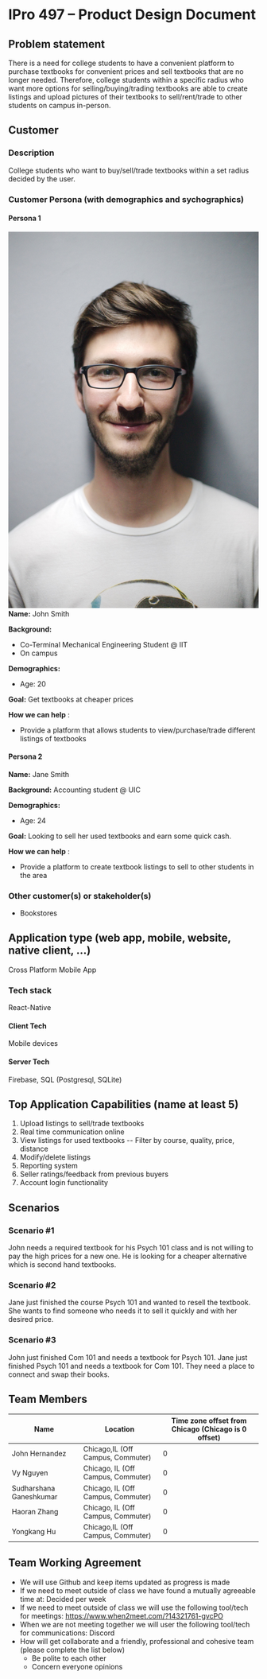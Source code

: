# IPro 497 – Product Design Document

## Problem statement
There is a need for college students to have a convenient platform to purchase textbooks for convenient prices and sell textbooks that are no longer needed. Therefore, college students within a specific radius who want more options for selling/buying/trading textbooks are able to create listings and upload pictures of their textbooks to sell/rent/trade to other students on campus in-person. 

 
## Customer
### Description
College students who want to buy/sell/trade textbooks within a set radius decided by the user. 
### Customer Persona (with demographics and sychographics)

#### Persona 1
![persona](pexels-pixabay-220453.jpg "johnsmith")
**Name:** John Smith

**Background:** 

- Co-Terminal Mechanical Engineering Student @ IIT
- On campus

**Demographics:**

- Age: 20

**Goal:** Get textbooks at cheaper prices

**How we can help** :
- Provide a platform that allows students to view/purchase/trade different listings of textbooks


#### Persona 2

**Name:** Jane Smith

**Background:** Accounting student @  UIC

**Demographics:**

- Age: 24

**Goal:** Looking to sell her used textbooks and earn some quick cash.

**How we can help** :

- Provide a platform to create textbook listings to sell to other students in the area 

### Other customer(s) or stakeholder(s)
- Bookstores
 
## Application type (web app, mobile, website, native client, …)
Cross Platform Mobile App

### Tech stack
React-Native

#### Client Tech 
Mobile devices

#### Server Tech
Firebase, SQL (Postgresql, SQLite)

## Top Application Capabilities (name at least 5)

1. Upload listings to sell/trade textbooks
2. Real time communication online
3. View listings for used textbooks
 -- Filter by course, quality, price, distance
4. Modify/delete listings
5. Reporting system
6. Seller ratings/feedback from previous buyers
7. Account login functionality

## Scenarios

### Scenario #1
John needs a required textbook for his Psych 101 class and is not willing to pay the high prices for a new one. He is looking for a cheaper alternative which is second hand textbooks.
### Scenario #2
Jane just finished the course Psych 101 and wanted to resell the textbook. She wants to find someone who needs it to sell it quickly and with her desired price.
### Scenario #3
John just finished Com 101 and needs a textbook for Psych 101. Jane just finished Psych 101 and needs a textbook for Com 101. They need a place to connect and swap their books.

## Team Members


| **Name** | **Location** | **Time zone offset from Chicago (Chicago is 0 offset)** |
| --- | --- | --- |
| John Hernandez | Chicago,IL (Off Campus, Commuter) | 0 |
| Vy Nguyen| Chicago, IL (Off Campus, Commuter) | 0 |
| Sudharshana Ganeshkumar | Chicago, IL (Off Campus, Commuter) | 0 |
| Haoran Zhang | Chicago, IL (Off Campus, Commuter) | 0 |
| Yongkang Hu | Chicago,IL (Off Campus, Commuter) | 0 |		
		
		

## Team Working Agreement
- We will use Github and keep items updated as progress is made
- If we need to meet outside of class we have found a mutually agreeable time at: Decided per week
- If we need to meet outside of class we will use the following tool/tech for meetings: https://www.when2meet.com/?14321761-gvcPO
- When we are not meeting together we will user the following tool/tech for communications: Discord
- How will get collaborate and a friendly, professional and cohesive team (please complete the list below)
  - Be polite to each other
  - Concern everyone opinions
